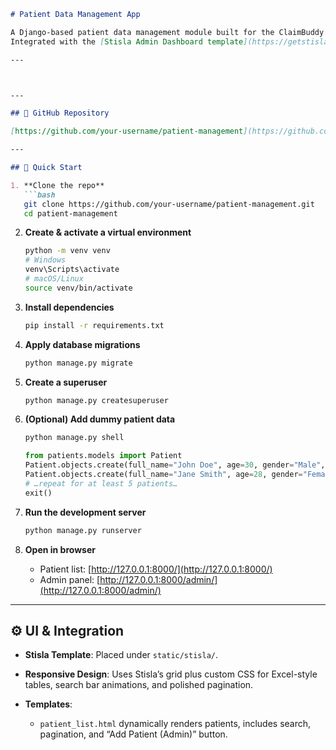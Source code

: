 
```markdown
# Patient Data Management App

A Django-based patient data management module built for the ClaimBuddy Technologies Software Engineer Intern assessment.  
Integrated with the [Stisla Admin Dashboard template](https://getstisla.com/) for a clean, responsive UI.

---



---

## 🔗 GitHub Repository

[https://github.com/your-username/patient-management](https://github.com/your-username/patient-management)

---

## 🚀 Quick Start

1. **Clone the repo**  
   ```bash
   git clone https://github.com/your-username/patient-management.git
   cd patient-management
````

2. **Create & activate a virtual environment**

   ```bash
   python -m venv venv
   # Windows
   venv\Scripts\activate
   # macOS/Linux
   source venv/bin/activate
   ```

3. **Install dependencies**

   ```bash
   pip install -r requirements.txt
   ```

4. **Apply database migrations**

   ```bash
   python manage.py migrate
   ```

5. **Create a superuser**

   ```bash
   python manage.py createsuperuser
   ```

6. **(Optional) Add dummy patient data**

   ```bash
   python manage.py shell
   ```

   ```python
   from patients.models import Patient
   Patient.objects.create(full_name="John Doe", age=30, gender="Male", insurance_provider="Blue Cross", policy_number="123456789")
   Patient.objects.create(full_name="Jane Smith", age=28, gender="Female", insurance_provider="Aetna", policy_number="987654321")
   # …repeat for at least 5 patients…
   exit()
   ```

7. **Run the development server**

   ```bash
   python manage.py runserver
   ```

8. **Open in browser**

   * Patient list: [http://127.0.0.1:8000/](http://127.0.0.1:8000/)
   * Admin panel: [http://127.0.0.1:8000/admin/](http://127.0.0.1:8000/admin/)

---

## ⚙️ UI & Integration

* **Stisla Template**: Placed under `static/stisla/`.
* **Responsive Design**: Uses Stisla’s grid plus custom CSS for Excel-style tables, search bar animations, and polished pagination.
* **Templates**:

  * `patient_list.html` dynamically renders patients, includes search, pagination, and “Add Patient (Admin)” button.



```
```
